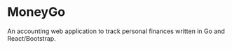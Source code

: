 # MoneyGo
An accounting web application to track personal finances written in Go and React/Bootstrap.
